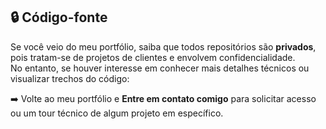## 🔒 Código-fonte

Se você veio do meu portfólio, saiba que todos repositórios são **privados**, pois tratam-se de projetos de clientes e envolvem confidencialidade.  
No entanto, se houver interesse em conhecer mais detalhes técnicos ou visualizar trechos do código:

➡️ Volte ao meu portfólio e **Entre em contato comigo** para solicitar acesso ou um tour técnico de algum projeto em específico.  

